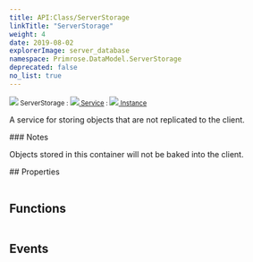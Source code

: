 ```yaml
---
title: API:Class/ServerStorage
linkTitle: "ServerStorage"
weight: 4
date: 2019-08-02
explorerImage: server_database
namespace: Primrose.DataModel.ServerStorage
deprecated: false
no_list: true
---
```

<small class="inheritance">
<span class="" href="/docs/api-reference/Class/ServerStorage"><img src="/icons/silk/server_database.png"/>&nbsp;ServerStorage</span>&nbsp;:&nbsp;<a class="" href="/docs/api-reference/Class/Service"><img src="/icons/silk/default.png"/>&nbsp;Service</a>&nbsp;:&nbsp;<a class="" href="/docs/api-reference/Class/Instance"><img src="/icons/silk/default.png"/>&nbsp;Instance</a></small>
<p class="summary">

A service for storing objects that are not replicated to the client.

</p>
### Notes
<p class="remarks">
Objects stored in this container will not be baked into the client.
</p> 
## Properties
 
<table class="studiohide">
<tbody>
</tbody>
</table>
 
## Functions
 
<table class="studiohide">
<tbody>
</tbody>
</table>
 
## Events
 
<table class="studiohide">
<tbody>
</tbody>
</table>
<b>
</b>
<div class="inheritors">
<ul class="root">
</ul>
</div>
